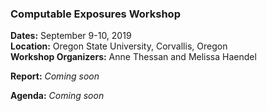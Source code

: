 ### Computable Exposures Workshop 

**Dates:** September 9-10, 2019  
**Location:** Oregon State University, Corvallis, Oregon  
**Workshop Organizers:** Anne Thessan and Melissa Haendel  

**Report:** _Coming soon_

**Agenda:** _Coming soon_
